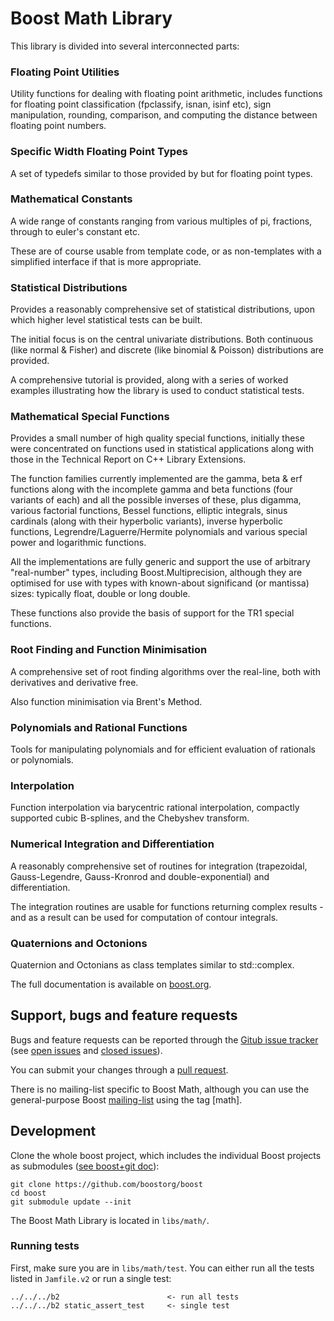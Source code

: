 Boost Math Library
==================

This library is divided into several interconnected parts:

### Floating Point Utilities

Utility functions for dealing with floating point arithmetic, includes functions for floating point classification (fpclassify, isnan, isinf etc), sign manipulation, rounding, comparison, and computing the distance between floating point numbers.

### Specific Width Floating Point Types

A set of typedefs similar to those provided by <cstdint> but for floating point types.

### Mathematical Constants

A wide range of constants ranging from various multiples of pi, fractions, through to euler's constant etc.

These are of course usable from template code, or as non-templates with a simplified interface if that is more appropriate.

### Statistical Distributions

Provides a reasonably comprehensive set of statistical distributions, upon which higher level statistical tests can be built.

The initial focus is on the central univariate distributions. Both continuous (like normal & Fisher) and discrete (like binomial & Poisson) distributions are provided.

A comprehensive tutorial is provided, along with a series of worked examples illustrating how the library is used to conduct statistical tests.

### Mathematical Special Functions

Provides a small number of high quality special functions, initially these were concentrated on functions used in statistical applications along with those in the Technical Report on C++ Library Extensions.

The function families currently implemented are the gamma, beta & erf functions along with the incomplete gamma and beta functions (four variants of each) and all the possible inverses of these, plus digamma, various factorial functions, Bessel functions, elliptic integrals, sinus cardinals (along with their hyperbolic variants), inverse hyperbolic functions, Legrendre/Laguerre/Hermite polynomials and various special power and logarithmic functions.

All the implementations are fully generic and support the use of arbitrary "real-number" types, including Boost.Multiprecision, although they are optimised for use with types with known-about significand (or mantissa) sizes: typically float, double or long double.

These functions also provide the basis of support for the TR1 special functions.

### Root Finding and Function Minimisation

A comprehensive set of root finding algorithms over the real-line, both with derivatives and derivative free.

Also function minimisation via Brent's Method.

### Polynomials and Rational Functions

Tools for manipulating polynomials and for efficient evaluation of rationals or polynomials.

### Interpolation

Function interpolation via barycentric rational interpolation, compactly supported cubic B-splines, and the Chebyshev transform.

### Numerical Integration and Differentiation

A reasonably comprehensive set of routines for integration (trapezoidal, Gauss-Legendre, Gauss-Kronrod and double-exponential) and differentiation.

The integration routines are usable for functions returning complex results - and as a result can be used for computation of  contour integrals.

### Quaternions and Octonions

Quaternion and Octonians as class templates similar to std::complex. 

The full documentation is available on [boost.org](http://www.boost.org/doc/libs/release/libs/math).

## Support, bugs and feature requests ##

Bugs and feature requests can be reported through the [Gitub issue tracker](https://github.com/boostorg/math/issues)
(see [open issues](https://github.com/boostorg/math/issues) and
[closed issues](https://github.com/boostorg/math/issues?utf8=%E2%9C%93&q=is%3Aissue+is%3Aclosed)).

You can submit your changes through a [pull request](https://github.com/boostorg/math/pulls).

There is no mailing-list specific to Boost Math, although you can use the general-purpose Boost [mailing-list](http://lists.boost.org/mailman/listinfo.cgi/boost-users) using the tag [math].


## Development ##

Clone the whole boost project, which includes the individual Boost projects as submodules ([see boost+git doc](https://github.com/boostorg/boost/wiki/Getting-Started)): 

    git clone https://github.com/boostorg/boost
    cd boost
    git submodule update --init

The Boost Math Library is located in `libs/math/`. 

### Running tests ###
First, make sure you are in `libs/math/test`. 
You can either run all the tests listed in `Jamfile.v2` or run a single test:

    ../../../b2                        <- run all tests
    ../../../b2 static_assert_test     <- single test

